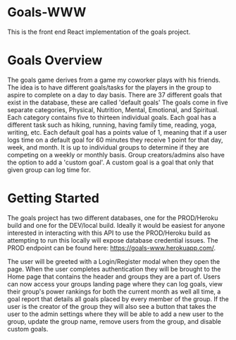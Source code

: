 # Goals-WWW
This is the front end React implementation of the goals project.

# Goals Overview
The goals game derives from a game my coworker plays with his friends. The idea is to have different goals/tasks for the players in the group to aspire to complete on a day to day basis.
There are 37 different goals that exist in the database, these are called 'default goals' The goals come in five separate categories, Physical, Nutrition, Mental, Emotional, and Spiritual.
Each category contains five to thirteen individual goals. Each goal has a different task such as hiking, running, having family time, reading, yoga, writing, etc. 
Each default goal has a points value of 1, meaning that if a user logs time on a default goal for 60 minutes they receive 1 point for that day, week, and month.
It is up to individual groups to determine if they are competing on a weekly or monthly basis.
Group creators/admins also have the option to add a 'custom goal'. A custom goal is a goal that only that given group can log time for.

# Getting Started
The goals project has two different databases, one for the PROD/Heroku build and one for the DEV/local build. Ideally it would be easiest for anyone interested in interacting with this API to use the PROD/Heroku build as attempting to run this locally will expose database credential issues. The PROD endpoint can be found here: https://goals-www.herokuapp.com/.

The user will be greeted with a Login/Register modal when they open the page. When the user completes authentication they will be brought to the Home page that contains the header and groups they are a part of. Users can now access your groups landing page where they can log goals, view their group's power rankings for both the current month as well all time, a goal report that details all goals placed by every member of the group. If the user is the creator of the group they will also see a button that takes the user to the admin settings where they will be able to add a new user to the group, update the group name, remove users from the group, and disable custom goals.
